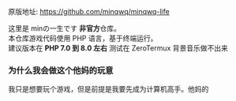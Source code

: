原版地址: https://github.com/minqwq/minqwq-life

这里是 minの一生です **非官方**仓库。  
本仓库游戏代码使用 PHP 语言，基于终端运行。  
建议版本在 **PHP 7.0 到 8.0 左右**
测试在 ZeroTermux
背景音乐做不出来

### 为什么我会做这个他妈的玩意
我只是想要玩个游戏，但是前提是我要先成为计算机高手。他妈的